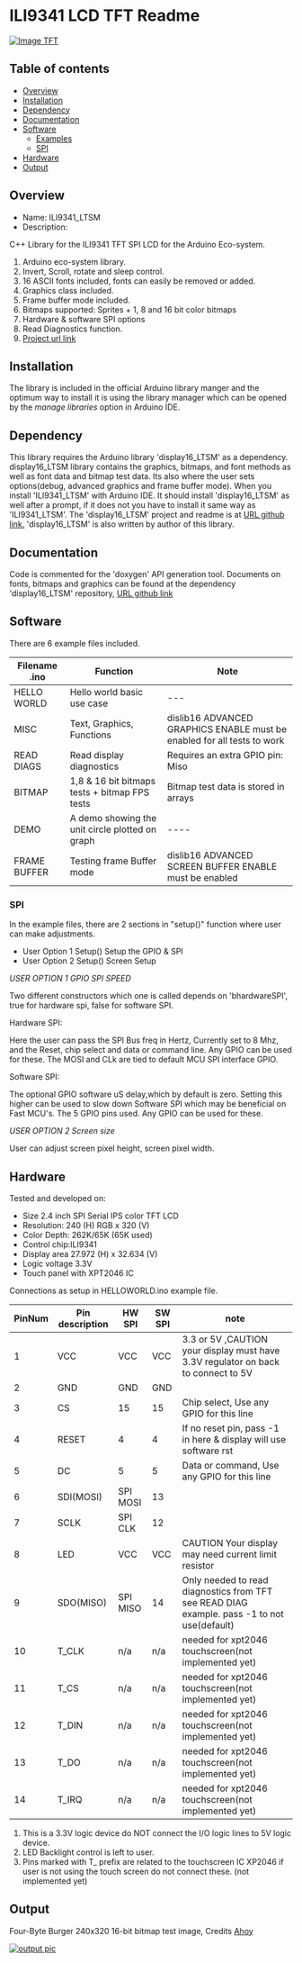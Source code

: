 # ILI9341 LCD TFT Readme

[![Image TFT](https://github.com/gavinlyonsrepo/Display_Lib_RPI/blob/main/extra/images/ili9341.jpg)](https://github.com/gavinlyonsrepo/Display_Lib_RPI/blob/main/extra/images/ili9341.jpg)

## Table of contents

* [Overview](#overview)
* [Installation](#installation)
* [Dependency](#dependency)
* [Documentation](#documentation)
* [Software](#software)
	* [Examples](#examples)
	* [SPI](#spi)
* [Hardware](#hardware)
* [Output](#output)

## Overview

* Name: ILI9341_LTSM
* Description:

C++ Library for the ILI9341 TFT SPI LCD for the Arduino Eco-system.

1. Arduino eco-system library.
2. Invert, Scroll, rotate and sleep control.
3. 16 ASCII fonts included, fonts can easily be removed or added.
4. Graphics class included.
5. Frame buffer mode included.
6. Bitmaps supported: Sprites + 1, 8 and 16 bit color bitmaps
7. Hardware & software SPI options
8. Read Diagnostics function.
9. [Project url link](https://github.com/gavinlyonsrepo/ILI9341_LTSM)

## Installation

The library is included in the official Arduino library manger and the optimum way to install it is using the library manager which can be opened by the *manage libraries* option in Arduino IDE.

## Dependency

This library requires the Arduino library 'display16_LTSM' as a dependency. display16_LTSM library contains
the graphics, bitmaps, and font methods as well as font data and bitmap test data. Its also 
where the user sets options(debug, advanced graphics and frame buffer mode).
When you install 'ILI9341_LTSM' with Arduino IDE. It should install 'display16_LTSM' as well after 
a prompt, if it does not you have to install it same way as 'ILI9341_LTSM'.
The 'display16_LTSM' project and readme is at [URL github link.](https://github.com/gavinlyonsrepo/display16_LTSM)
'display16_LTSM' is also written by author of this library. 

## Documentation

Code is commented for the 'doxygen' API generation tool.
Documents on fonts, bitmaps and graphics can be found at 
the dependency 'display16_LTSM' repository, [URL github link](https://github.com/gavinlyonsrepo/display16_LTSM)

## Software

There are 6 example files included.

| Filename .ino | Function  | Note |
| --- | --- | --- |
| HELLO WORLD | Hello world basic use case | --- |
| MISC| Text, Graphics, Functions| dislib16 ADVANCED GRAPHICS ENABLE must be enabled for all tests to work |
| READ DIAGS| Read display diagnostics | Requires an extra GPIO pin: Miso |
| BITMAP| 1,8 & 16 bit bitmaps tests + bitmap FPS tests| Bitmap test data is stored in arrays |
| DEMO| A demo showing the unit circle plotted on graph | ---- |
| FRAME BUFFER | Testing frame Buffer mode | dislib16 ADVANCED SCREEN BUFFER ENABLE must be enabled  |

### SPI

In the example files, there are 2 sections in "setup()" function 
where user can make adjustments. 

 * User Option 1 Setup()       Setup the GPIO & SPI
 * User Option 2 Setup()       Screen Setup 

*USER OPTION 1 GPIO SPI SPEED*

Two different constructors which one is called depends on 'bhardwareSPI', 
true for hardware spi, false for software SPI.

Hardware SPI:

Here the user can pass the SPI Bus freq in Hertz, Currently set to 8 Mhz,
and the Reset, chip select and data or command line. Any GPIO can be used for these.
The MOSI and CLk are tied to default MCU SPI interface GPIO.

Software SPI:

The optional GPIO software uS delay,which by default is zero.
Setting this higher can be used to slow down Software SPI
which may be beneficial on Fast MCU's.
The 5 GPIO pins used. Any GPIO can be used for these.

*USER OPTION 2 Screen size*

User can adjust screen pixel height, screen pixel width.

## Hardware

Tested and developed on:

* Size 2.4 inch SPI Serial  IPS color TFT LCD
* Resolution: 240 (H) RGB x 320 (V)
* Color Depth: 262K/65K (65K used)
* Control chip:ILI9341
* Display area 27.972 (H) x 32.634 (V)
* Logic voltage 3.3V
* Touch panel with XPT2046 IC

Connections as setup in HELLOWORLD.ino example  file.

| PinNum | Pin description | HW SPI  | SW SPI |note |
| --- | --- | --- | --- | --- |
| 1 | VCC | VCC |VCC| 3.3 or 5V ,CAUTION your display must have 3.3V regulator on back to connect to 5V |
| 2 | GND | GND |GND  | |
| 3 | CS | 15 |15 | Chip select, Use any GPIO for this line|
| 4 | RESET | 4 |4 | If no reset pin, pass -1 in here & display will use software rst|
| 5 | DC | 5 |5 | Data or command, Use any GPIO for this line |
| 6 | SDI(MOSI) | SPI MOSI | 13 | |
| 7 | SCLK | SPI CLK | 12 |  |
| 8 | LED | VCC |VCC |CAUTION Your display may need current limit resistor|
| 9 | SDO(MISO) | SPI MISO | 14 |Only needed to read diagnostics from TFT see READ DIAG example. pass -1 to not use(default) |
| 10| T_CLK | n/a  | n/a| needed for xpt2046 touchscreen(not implemented yet) |
| 11| T_CS | n/a | n/a |needed for xpt2046 touchscreen(not implemented yet) |
| 12| T_DIN | n/a | n/a | needed for xpt2046 touchscreen(not implemented yet)|
| 13 | T_DO | n/a | n/a | needed for xpt2046 touchscreen(not implemented yet)|
| 14 | T_IRQ | n/a | n/a |needed  for xpt2046 touchscreen(not implemented yet) |


1. This is a 3.3V logic device do NOT connect the I/O logic lines to 5V logic device.
2. LED Backlight control is left to user.
3. Pins marked with T_ prefix are related to the touchscreen IC XP2046 if user is not using the touch screen do not connect these. (not implemented yet)

## Output

Four-Byte Burger 240x320 16-bit bitmap test image, Credits [Ahoy](https://www.youtube.com/watch?v=i4EFkspO5p4)

[![output pic](https://github.com/gavinlyonsrepo/Display_Lib_RPI/blob/main/extra/images/ili9341output2.jpg)](https://github.com/gavinlyonsrepo/Display_Lib_RPI/blob/main/extra/images/ili9341output2.jpg)

